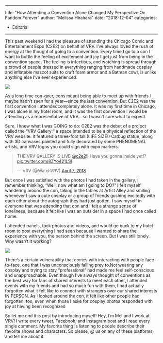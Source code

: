 
---
title: "How Attending a Convention Alone Changed My Perspective On Fandom Forever"
author: "Melissa Hirahara"
date: "2018-12-04"
categories:
- Editorial
---

This past weekend I had the pleasure of attending the Chicago Comic and Entertainment Expo (C2E2) on behalf of VRV. I’ve always loved the rush of energy at the thought of going to a convention. Every time I go to a con I want to bottle the feeling of excitement and joy I get just from being in the convention space. The feeling is infectious, and watching is spread through a crowd of people dressed in everything ranging from handmade cosplay and inflatable mascot suits to craft foam armor and a Batman cowl, is unlike anything else I’ve ever experienced.

![](https://i1.wp.com/vrvblog.co/wp-content/uploads/2018/04/IMG_1496.jpg?resize=1170%2C617&#038;ssl=1)

As a long time con-goer, cons meant being able to meet up with friends I maybe hadn’t seen for a year—since the last convention. But C2E2 was the first convention I attendedcompletely alone. It was my first time in Chicago, I was alone in my hotel room, and It was the first convention I would be attending as a representative of VRV… so I wasn’t sure what to expect.

Sure, I knew what I was GOING to do: C2E2 was the debut of a project called the “VRV Gallery:” a space intended to be a physical reflection of the VRV website. It featured a three-foot tall (LIFE SIZE!) Catbug statue, along with 3D canvases painted and fully decorated by some PHENOMENAL artists, and VRV logos you could sign with expo markers.

> THE VRV GALLERY IS LIVE [@c2e2](https://twitter.com/c2e2?ref_src=twsrc%5Etfw)!! Have you gonna inside yet!? [pic.twitter.com/8ZYo421LSl](https://t.co/8ZYo421LSl)
> 
> — VRV (@WatchVRV) [April 7, 2018](https://twitter.com/WatchVRV/status/982643224245428225?ref_src=twsrc%5Etfw)

But once I was satisfied with the photos I had taken in the gallery, I remember thinking, “Well, now what am I going to DO?” I felt myself wandering around the con, taking in the tables at Artist Alley and smiling whenever I saw a cute cosplay or a group of friends gushing excitedly with each other about the autograph they had just gotten. I saw myself in everyone that was attending that con and I felt a strange sense of loneliness, because it felt like I was an outsider in a space I had once called home.

I attended panels, took photos and videos, and would go back to my hotel room to post everything I had seen because I wanted to share the experience with you, the person behind the screen. But I was still lonely. Why wasn&#8217;t it working?

![](https://i1.wp.com/vrvblog.co/wp-content/uploads/2018/04/IMG_1366.jpg?resize=1170%2C1560&#038;ssl=1)

There&#8217;s a certain vulnerability that comes with interacting with people face-to-face, one that I was unconsciously falling prey to.Not wearing any cosplay and trying to stay &#8220;professional&#8221; had made me feel self-conscious and unapproachable. Even though I&#8217;ve always thought of conventions as the best way for fans of shared interests to meet each other, I attended events with my friends and had so much fun with them, I had actually forgotten what it felt like to connect with strangers over our shared interests IN PERSON. As I looked around the con, it felt like other people had forgotten, too, even when those I aske for cosplay photos responded with joy at having been recognized

So let me end this post by introducing myself! Hey, I’m Mel and I work at VRV! I write every tweet, Facebook, and Instagram post and I read every single comment. My favorite thing is listening to people describe their favorite shows and characters. So please, @ us on any of these platforms and tell me about it.

